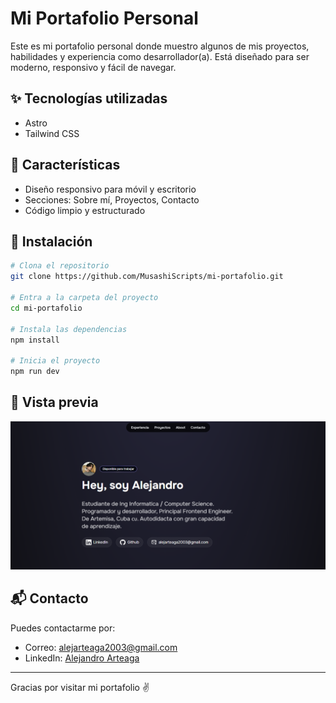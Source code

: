 
# Mi Portafolio Personal

Este es mi portafolio personal donde muestro algunos de mis proyectos, habilidades y experiencia como desarrollador(a). Está diseñado para ser moderno, responsivo y fácil de navegar.

## ✨ Tecnologías utilizadas

- Astro
- Tailwind CSS

## 🚀 Características

- Diseño responsivo para móvil y escritorio
- Secciones: Sobre mí, Proyectos, Contacto
- Código limpio y estructurado

## 🔧 Instalación

```bash
# Clona el repositorio
git clone https://github.com/MusashiScripts/mi-portafolio.git

# Entra a la carpeta del proyecto
cd mi-portafolio

# Instala las dependencias
npm install

# Inicia el proyecto
npm run dev
```

## 📸 Vista previa

![Vista previa del portafolio](./public/vista-previa-portfolio.png)


## 📬 Contacto

Puedes contactarme por:

- Correo: alejarteaga2003@gmail.com
- LinkedIn: [Alejandro Arteaga](https://www.linkedin.com/in/alejandro-arteaga-garc%C3%ADa-588415365/)

---

Gracias por visitar mi portafolio ✌️

